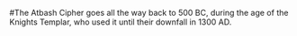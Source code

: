 #The Atbash Cipher goes all the way back to 500 BC, during the age of the Knights Templar, who used it until their downfall in 1300 AD.


